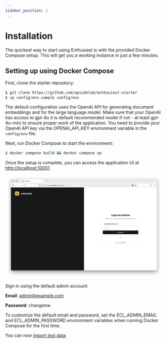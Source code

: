 ```yaml
---
sidebar_position: 1
---
```


# Installation

The quickest way to start using Enthusiast is with the provided Docker Compose setup. This will get you a working instance in just a few minutes.

## Setting up using Docker Compose

First, clone the starter repository:

```shell
$ git clone https://github.com/upsidelab/enthusiast-starter
$ cp config/env.sample config/env
```

The default configuration uses the OpenAI API for generating document embeddings and for the large language model. Make sure that your OpenAI has access to gpt-4o it is default recommended model if not - at least gpt-4o-mini to ensure proper work of the application.
You need to provide your OpenAI API key via the OPENAI_API_KEY environment variable in the `config/env` file.

Next, run Docker Compose to start the environment:

```bash
$ docker compose build && docker compose up
```

Once the setup is complete, you can access the application UI at [http://localhost:10001](http://localhost:10001).

![Login using the default credentials](./img/installation-login.png)

Sign in using the default admin account:

**Email**: admin@example.com

**Password**: changeme

To customize the default email and password, set the ECL_ADMIN_EMAIL and ECL_ADMIN_PASSWORD environment variables when running Docker Compose for the first time.

You can now [import test data](/docs/getting-started/import-test-data).
